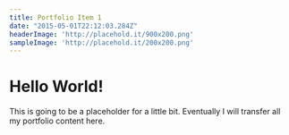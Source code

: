 ```yaml
---
title: Portfolio Item 1
date: "2015-05-01T22:12:03.284Z"
headerImage: 'http://placehold.it/900x200.png'
sampleImage: 'http://placehold.it/200x200.png'
---
```


# Hello World!
This is going to be a placeholder for a little bit. Eventually I will transfer all my portfolio content here.
